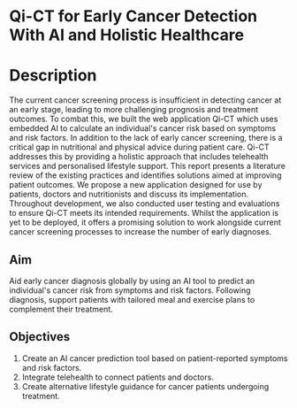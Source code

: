 # Qi-CT for Early Cancer Detection With AI and Holistic Healthcare

# Description

The current cancer screening process is insufficient in detecting cancer at an early stage, leading to more challenging prognosis and treatment outcomes. To combat this, we built the web application Qi-CT which uses embedded AI to calculate an individual's cancer risk based on symptoms and risk factors. In addition to the lack of early cancer screening, there is a critical gap in nutritional and physical advice during patient care. Qi-CT addresses this by providing a holistic approach that includes telehealth services and personalised lifestyle support. This report presents a literature review of the existing practices and identifies solutions aimed at improving patient outcomes. We propose a new application designed for use by patients, doctors and nutritionists and discuss its implementation. Throughout development, we also conducted user testing and evaluations to ensure Qi-CT meets its intended requirements. Whilst the application is yet to be deployed, it offers a promising solution to work alongside current cancer screening processes to increase the number of early diagnoses.

## Aim
Aid early cancer diagnosis globally by using an AI tool to predict an individual's cancer risk from symptoms and risk factors. Following diagnosis, support patients with tailored meal and exercise plans to complement their treatment. 

## Objectives
1. Create an AI cancer prediction tool based on patient-reported symptoms and risk factors.
2. Integrate telehealth to connect patients and doctors.
3. Create alternative lifestyle guidance for cancer patients undergoing treatment.
